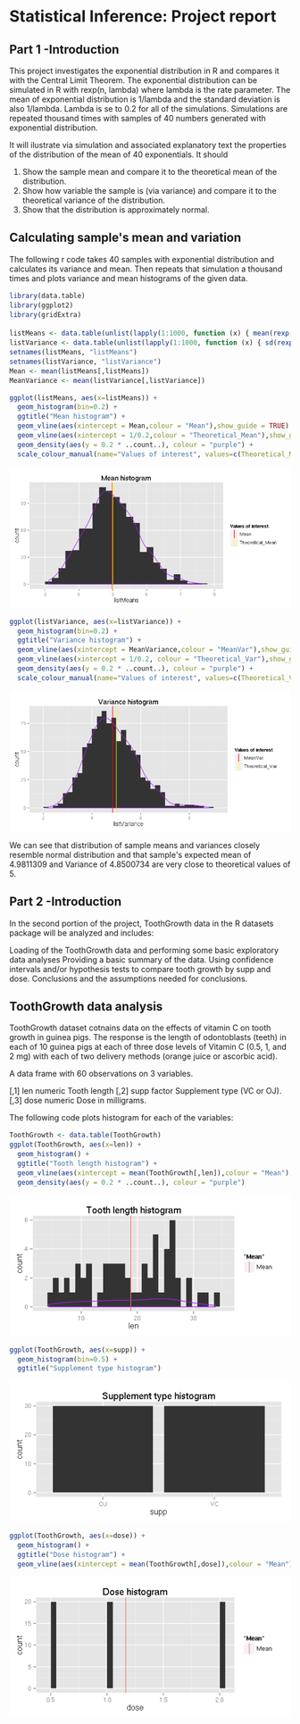 # Statistical Inference: Project report

## Part 1 -Introduction

This project investigates the exponential distribution in R and compares it with the Central Limit Theorem. The exponential distribution can be simulated in R with rexp(n, lambda) where lambda is the rate parameter. The mean of exponential distribution is 1/lambda and the standard deviation is also 1/lambda. Lambda is se to 0.2 for all of the simulations. Simulations are repeated thousand times with samples of 40 numbers generated with exponential distribution.

It will ilustrate via simulation and associated explanatory text the properties of the distribution of the mean of 40 exponentials.  It should

1. Show the sample mean and compare it to the theoretical mean of the distribution.
2. Show how variable the sample is (via variance) and compare it to the theoretical variance of the distribution.
3. Show that the distribution is approximately normal.

## Calculating sample's mean and variation

The following r code takes 40 samples with exponential distribution and calculates its variance and mean. Then repeats that simulation a thousand times and plots variance and mean histograms of the given data.



```r
library(data.table)
library(ggplot2)
library(gridExtra)

listMeans <- data.table(unlist(lapply(1:1000, function (x) { mean(rexp(40, 0.2)) })))
listVariance <- data.table(unlist(lapply(1:1000, function (x) { sd(rexp(40, 0.2)) })))
setnames(listMeans, "listMeans")
setnames(listVariance, "listVariance")
Mean <- mean(listMeans[,listMeans])
MeanVariance <- mean(listVariance[,listVariance])
```


```r
ggplot(listMeans, aes(x=listMeans)) +
  geom_histogram(bin=0.2) + 
  ggtitle("Mean histogram") +
  geom_vline(aes(xintercept = Mean,colour = "Mean"),show_guide = TRUE) +
  geom_vline(aes(xintercept = 1/0.2,colour = "Theoretical_Mean"),show_guide = TRUE) +
  geom_density(aes(y = 0.2 * ..count..), colour = "purple") +
  scale_colour_manual(name="Values of interest", values=c(Theoretical_Mean="yellow",Mean="red"))
```

![](ProjectReport_files/figure-html/unnamed-chunk-2-1.png) 

```r
ggplot(listVariance, aes(x=listVariance)) +
  geom_histogram(bin=0.2) + 
  ggtitle("Variance histogram") +
  geom_vline(aes(xintercept = MeanVariance,colour = "MeanVar"),show_guide = TRUE) +
  geom_vline(aes(xintercept = 1/0.2, colour = "Theoretical_Var"),show_guide = TRUE) +
  geom_density(aes(y = 0.2 * ..count..), colour = "purple") +
  scale_colour_manual(name="Values of interest", values=c(Theoretical_Var="yellow",MeanVar="red"))
```

![](ProjectReport_files/figure-html/unnamed-chunk-2-2.png) 

We can see that distribution of sample means and variances closely resemble normal distribution and that sample's expected mean of 4.9811309 and Variance of 4.8500734 are very close to theoretical values of 5.


## Part 2 -Introduction 

In the second portion of the project, ToothGrowth data in the R datasets package will be analyzed and includes:

Loading of the ToothGrowth data and performing some basic exploratory data analyses
Providing a basic summary of the data.
Using confidence intervals and/or hypothesis tests to compare tooth growth by supp and dose.
Conclusions and the assumptions needed for conclusions.

## ToothGrowth data analysis

ToothGrowth dataset cotnains data on the effects of vitamin C on tooth growth in guinea pigs. The response is the length of odontoblasts (teeth) in each of 10 guinea pigs at each of three dose levels of Vitamin C (0.5, 1, and 2 mg) with each of two delivery methods (orange juice or ascorbic acid).

A data frame with 60 observations on 3 variables.

[,1]	 len	 numeric	 Tooth length
[,2]	 supp	 factor	 Supplement type (VC or OJ).
[,3]	 dose	 numeric	 Dose in milligrams.

The following code plots histogram for each of the variables:


```r
ToothGrowth <- data.table(ToothGrowth)
ggplot(ToothGrowth, aes(x=len)) +
  geom_histogram() + 
  ggtitle("Tooth length histogram") +
  geom_vline(aes(xintercept = mean(ToothGrowth[,len]),colour = "Mean"),show_guide = TRUE) +
  geom_density(aes(y = 0.2 * ..count..), colour = "purple")
```

![](ProjectReport_files/figure-html/unnamed-chunk-3-1.png) 

```r
ggplot(ToothGrowth, aes(x=supp)) +
  geom_histogram(bin=0.5) + 
  ggtitle("Supplement type histogram")
```

![](ProjectReport_files/figure-html/unnamed-chunk-3-2.png) 

```r
ggplot(ToothGrowth, aes(x=dose)) +
  geom_histogram() + 
  ggtitle("Dose histogram") +
  geom_vline(aes(xintercept = mean(ToothGrowth[,dose]),colour = "Mean"),show_guide = TRUE)
```

![](ProjectReport_files/figure-html/unnamed-chunk-3-3.png) 

